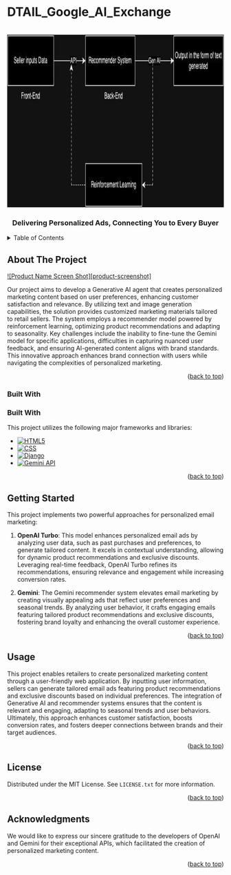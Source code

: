 # DTAIL_Google_AI_Exchange




<!-- PROJECT LOGO -->
<br />
<div align="center">
  <a href="https://github.com/othneildrew/Best-README-Template">
    <img src="https://github.com/ShagunSG/DTAIL_Google_AI_Exchange/blob/main/StylishThreads/static/flowchart.jpg" alt="Logo" width="1550" height="400">
  </a>

  <h3 align="center">Delivering Personalized Ads, Connecting You to Every Buyer</h3>

  
</div>



<!-- TABLE OF CONTENTS -->
<details>
  <summary>Table of Contents</summary>
  <ol>
    <li>
      <a href="#about-the-project">About The Project</a>
      <ul>
        <li><a href="#built-with">Built With</a></li>
      </ul>
    </li>
    <li>
      <a href="#getting-started">Getting Started</a>
    </li>
    <li><a href="#usage">Usage</a></li>
    <li><a href="#license">License</a></li>
    <li><a href="#acknowledgments">Acknowledgments</a></li>
  </ol>
</details>



<!-- ABOUT THE PROJECT -->
## About The Project

[![Product Name Screen Shot][product-screenshot]](https://example.com)

Our project aims to develop a Generative AI agent that creates personalized marketing content based on user preferences, enhancing customer satisfaction and relevance. By utilizing text and image generation capabilities, the solution provides customized marketing materials tailored to retail sellers. The system employs a recommender model powered by reinforcement learning, optimizing product recommendations and adapting to seasonality. Key challenges include the inability to fine-tune the Gemini model for specific applications, difficulties in capturing nuanced user feedback, and ensuring AI-generated content aligns with brand standards. This innovative approach enhances brand connection with users while navigating the complexities of personalized marketing.
<p align="right">(<a href="#readme-top">back to top</a>)</p>



### Built With

### Built With

This project utilizes the following major frameworks and libraries:

* [![HTML5](https://img.shields.io/badge/HTML5-%23E34F26.svg?style=for-the-badge&logo=html5&logoColor=white)](https://html5.org)
* [![CSS](https://img.shields.io/badge/CSS-%231572B6.svg?style=for-the-badge&logo=css3&logoColor=white)](https://www.w3.org/Style/CSS/)
* [![Django](https://img.shields.io/badge/Django-%23092E20.svg?style=for-the-badge&logo=django&logoColor=white)](https://www.djangoproject.com/)
* [![Gemini API](https://img.shields.io/badge/Gemini_API-%2321A0F6.svg?style=for-the-badge&logo=google&logoColor=white)](https://www.example.com) <!-- Replace with actual Gemini API link if available -->

<p align="right">(<a href="#readme-top">back to top</a>)</p>



<!-- GETTING STARTED -->
## Getting Started



This project implements two powerful approaches for personalized email marketing:

1. **OpenAI Turbo**: This model enhances personalized email ads by analyzing user data, such as past purchases and preferences, to generate tailored content. It excels in contextual understanding, allowing for dynamic product recommendations and exclusive discounts. Leveraging real-time feedback, OpenAI Turbo refines its recommendations, ensuring relevance and engagement while increasing conversion rates.

2. **Gemini**: The Gemini recommender system elevates email marketing by creating visually appealing ads that reflect user preferences and seasonal trends. By analyzing user behavior, it crafts engaging emails featuring tailored product recommendations and exclusive discounts, fostering brand loyalty and enhancing the overall customer experience.



<p align="right">(<a href="#readme-top">back to top</a>)</p>



<!-- USAGE EXAMPLES -->
## Usage

This project enables retailers to create personalized marketing content through a user-friendly web application. By inputting user information, sellers can generate tailored email ads featuring product recommendations and exclusive discounts based on individual preferences. The integration of Generative AI and recommender systems ensures that the content is relevant and engaging, adapting to seasonal trends and user behaviors. Ultimately, this approach enhances customer satisfaction, boosts conversion rates, and fosters deeper connections between brands and their target audiences.

<p align="right">(<a href="#readme-top">back to top</a>)</p>









<!-- LICENSE -->
## License

Distributed under the MIT License. See `LICENSE.txt` for more information.

<p align="right">(<a href="#readme-top">back to top</a>)</p>






<!-- ACKNOWLEDGMENTS -->
## Acknowledgments
We would like to express our sincere gratitude to the developers of OpenAI and Gemini for their exceptional APIs, which facilitated the creation of personalized marketing content.

<p align="right">(<a href="#readme-top">back to top</a>)</p>



<!-- MARKDOWN LINKS & IMAGES -->
<!-- https://www.markdownguide.org/basic-syntax/#reference-style-links -->

[Next.js]: https://img.shields.io/badge/next.js-000000?style=for-the-badge&logo=nextdotjs&logoColor=white
[Next-url]: https://nextjs.org/
[React.js]: https://img.shields.io/badge/React-20232A?style=for-the-badge&logo=react&logoColor=61DAFB
[React-url]: https://reactjs.org/
[Vue.js]: https://img.shields.io/badge/Vue.js-35495E?style=for-the-badge&logo=vuedotjs&logoColor=4FC08D
[Vue-url]: https://vuejs.org/
[Angular.io]: https://img.shields.io/badge/Angular-DD0031?style=for-the-badge&logo=angular&logoColor=white
[Angular-url]: https://angular.io/
[Svelte.dev]: https://img.shields.io/badge/Svelte-4A4A55?style=for-the-badge&logo=svelte&logoColor=FF3E00
[Svelte-url]: https://svelte.dev/
[Laravel.com]: https://img.shields.io/badge/Laravel-FF2D20?style=for-the-badge&logo=laravel&logoColor=white
[Laravel-url]: https://laravel.com
[Bootstrap.com]: https://img.shields.io/badge/Bootstrap-563D7C?style=for-the-badge&logo=bootstrap&logoColor=white
[Bootstrap-url]: https://getbootstrap.com
[JQuery.com]: https://img.shields.io/badge/jQuery-0769AD?style=for-the-badge&logo=jquery&logoColor=white
[JQuery-url]: https://jquery.com 
